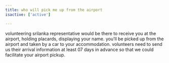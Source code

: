 ```yaml
---
title: who will pick me up from the airport
isactive: ['active']

---
```

volunteering srilanka representative would be there to receive you at the airport, holding placards, displaying your name. you’ll be picked up from the airport and taken by a car to your accommodation. volunteers need to send us their arrival information at least 07 days in advance so that we could facilitate your airport pickup.
